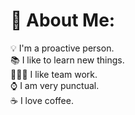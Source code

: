 # 💫 About Me:
💡 I'm a proactive person.<br>📚 I like to learn new things.<br>👨🏼‍💻 I like team work.<br>⌚️ I am very punctual.<br>☕️ I love coffee.<br>
